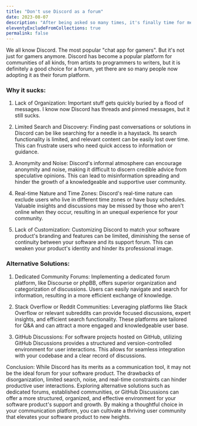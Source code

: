 ```yaml
---
title: "Don't use Discord as a forum"
date: 2023-08-07
description: "After being asked so many times, it's finally time for me to address this question."
eleventyExcludeFromCollections: true
permalink: false
---
```


We all know Discord. The most popular "chat app for gamers". But it's not just for gamers anymore. Discord has become a popular platform for communities of all kinds, from artists to programmers to writers, but it is definitely a good choice for a forum, yet there are so many people now adopting it as their forum platform.

### Why it sucks:

1. Lack of Organization:
Important stuff gets quickly buried by a flood of messages. I know now Discord has threads and pinned messages, but it still sucks.

2. Limited Search and Discovery:
Finding past conversations or solutions in Discord can be like searching for a needle in a haystack. Its search functionality is limited, and relevant content can be easily lost over time. This can frustrate users who need quick access to information or guidance.

3. Anonymity and Noise:
Discord's informal atmosphere can encourage anonymity and noise, making it difficult to discern credible advice from speculative opinions. This can lead to misinformation spreading and hinder the growth of a knowledgeable and supportive user community.

4. Real-time Nature and Time Zones:
Discord's real-time nature can exclude users who live in different time zones or have busy schedules. Valuable insights and discussions may be missed by those who aren't online when they occur, resulting in an unequal experience for your community.

5. Lack of Customization:
Customizing Discord to match your software product's branding and features can be limited, diminishing the sense of continuity between your software and its support forum. This can weaken your product's identity and hinder its professional image.

### Alternative Solutions:

1. Dedicated Community Forums:
Implementing a dedicated forum platform, like Discourse or phpBB, offers superior organization and categorization of discussions. Users can easily navigate and search for information, resulting in a more efficient exchange of knowledge.

2. Stack Overflow or Reddit Communities:
Leveraging platforms like Stack Overflow or relevant subreddits can provide focused discussions, expert insights, and efficient search functionality. These platforms are tailored for Q&A and can attract a more engaged and knowledgeable user base.

3. GitHub Discussions:
For software projects hosted on GitHub, utilizing GitHub Discussions provides a structured and version-controlled environment for user interactions. This allows for seamless integration with your codebase and a clear record of discussions.

Conclusion:
While Discord has its merits as a communication tool, it may not be the ideal forum for your software product. The drawbacks of disorganization, limited search, noise, and real-time constraints can hinder productive user interactions. Exploring alternative solutions such as dedicated forums, established communities, or GitHub Discussions can offer a more structured, organized, and effective environment for your software product's support and growth. By making a thoughtful choice in your communication platform, you can cultivate a thriving user community that elevates your software product to new heights.